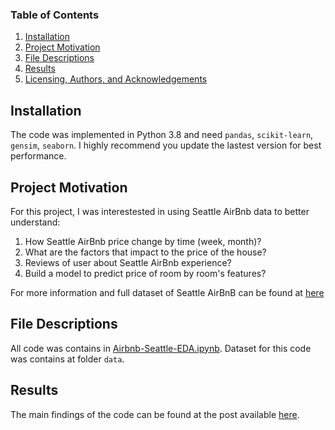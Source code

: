 
### Table of Contents

1. [Installation](#installation)
2. [Project Motivation](#motivation)
3. [File Descriptions](#files)
4. [Results](#results)
5. [Licensing, Authors, and Acknowledgements](#licensing)

## Installation <a name="installation"></a>

The code was implemented in Python 3.8 and need `pandas`, `scikit-learn`, `gensim`, `seaborn`. I highly recommend you update the lastest version for best performance.

## Project Motivation<a name="motivation"></a>

For this project, I was interestested in using  Seattle AirBnb data to better understand:

1. How Seattle AirBnb price change by time (week, month)?
2. What are the factors that impact to the price of the house?
3. Reviews of user about Seattle AirBnb experience?
4. Build a model to predict price of room by room's features?

For more information and full dataset of Seattle AirBnB can be found at [here](https://www.kaggle.com/datasets/airbnb/seattle?resource=download)


## File Descriptions <a name="files"></a>

All code was contains in [Airbnb-Seattle-EDA.ipynb](https://github.com/winterlovet44/Break-into-the-Seattle-Airbnb/blob/main/Airbnb-Seattle-EDA.ipynb). Dataset for this code was contains at folder `data`.

## Results<a name="results"></a>

The main findings of the code can be found at the post available [here](https://medium.com/@haupham2539/615e2d8f929e).
